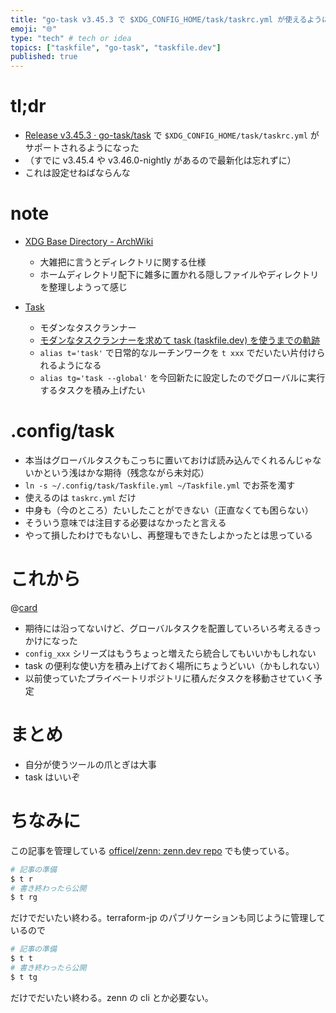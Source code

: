 ```yaml
---
title: "go-task v3.45.3 で $XDG_CONFIG_HOME/task/taskrc.yml が使えるようになったよ"
emoji: "🌐"
type: "tech" # tech or idea
topics: ["taskfile", "go-task", "taskfile.dev"]
published: true
---
```


# tl;dr

- [Release v3.45.3 · go-task/task](https://github.com/go-task/task/releases/tag/v3.45.3) で `$XDG_CONFIG_HOME/task/taskrc.yml` がサポートされるようになった
- （すでに v3.45.4 や v3.46.0-nightly があるので最新化は忘れずに）
- これは設定せねばならんな

# note

- [XDG Base Directory - ArchWiki](https://wiki.archlinux.jp/index.php/XDG_Base_Directory)

  - 大雑把に言うとディレクトリに関する仕様
  - ホームディレクトリ配下に雑多に置かれる隠しファイルやディレクトリを整理しようって感じ

- [Task](https://taskfile.dev/)

  - モダンなタスクランナー
  - [モダンなタスクランナーを求めて task (taskfile.dev) を使うまでの軌跡](https://zenn.dev/raki/articles/2024-05-30_task_runner)
  - `alias t='task'` で日常的なルーチンワークを `t xxx` でだいたい片付けられるようになる
  - `alias tg='task --global'` を今回新たに設定したのでグローバルに実行するタスクを積み上げたい

# .config/task

- 本当はグローバルタスクもこっちに置いておけば読み込んでくれるんじゃないかという浅はかな期待（残念ながら未対応）
- `ln -s ~/.config/task/Taskfile.yml ~/Taskfile.yml` でお茶を濁す
- 使えるのは `taskrc.yml` だけ
- 中身も（今のところ）たいしたことができない（正直なくても困らない）
- そういう意味では注目する必要はなかったと言える
- やって損したわけでもないし、再整理もできたしよかったとは思っている

# これから

@[card](https://github.com/officel/config_task)

- 期待には沿ってないけど、グローバルタスクを配置していろいろ考えるきっかけになった
- `config_xxx` シリーズはもうちょっと増えたら統合してもいいかもしれない
- task の便利な使い方を積み上げておく場所にちょうどいい（かもしれない）
- 以前使っていたプライベートリポジトリに積んだタスクを移動させていく予定

# まとめ

- 自分が使うツールの爪とぎは大事
- task はいいぞ

# ちなみに

この記事を管理している [officel/zenn: zenn.dev repo](https://github.com/officel/zenn) でも使っている。

```bash
# 記事の準備
$ t r
# 書き終わったら公開
$ t rg
```

だけでだいたい終わる。terraform-jp のパブリケーションも同じように管理しているので

```bash
# 記事の準備
$ t t
# 書き終わったら公開
$ t tg
```

だけでだいたい終わる。zenn の cli とか必要ない。
